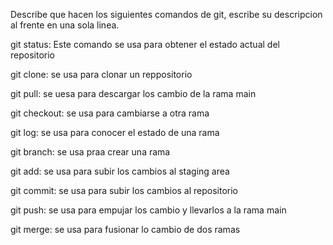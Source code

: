 Describe que hacen los siguientes comandos de git, escribe su descripcion al frente en una sola linea.

git status: Este comando se usa para obtener el estado actual del repositorio

git clone: se usa para clonar un reppositorio

git pull: se uesa para descargar los cambio de la rama main

git checkout: se usa para cambiarse a otra rama

git log: se usa para conocer el estado de una rama

git branch: se usa praa crear una rama

git add: se usa para subir los cambios al staging area

git commit: se usa para subir los cambios al repositorio

git push: se usa para empujar los cambio y llevarlos a la rama main

git merge: se usa para fusionar lo cambio de dos ramas
